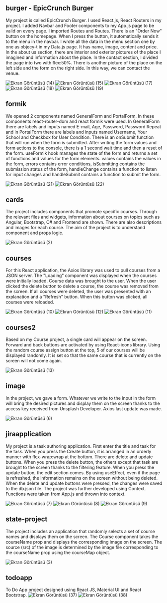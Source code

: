 ## burger - EpicCrunch Burger
My project is called EpicCrunch Burger. I used React.js, React Routers in my project. I added Navbar and Footer components to my App.js page to be valid on every page. I imported Routes and Routes. There is an "Order Now" button on the homepage. When I press the button, it automatically sends it to the menu in the navbar. I wrote all the data in the menu section one by one as objecy-t in my Data.js page. It has name, image, content and price. In the about us section, there are interior and exterior pictures of the place I imagined and information about the place. In the contact section, I divided the page into two with flex:50%. There is another picture of the place on the left side and the form on the right side. In this way, we can contact the venue.

![Ekran Görüntüsü (14)](https://github.com/kubraacelik/React-JS/assets/101054783/536e6c39-4207-461b-bc86-884433dd42ef)
![Ekran Görüntüsü (15)](https://github.com/kubraacelik/React-JS/assets/101054783/f6707176-0d0f-4263-8af0-5813b6c9ce59)
![Ekran Görüntüsü (17)](https://github.com/kubraacelik/React-JS/assets/101054783/816ead6c-b3fd-49c9-80cd-d804f4c79d20)
![Ekran Görüntüsü (18)](https://github.com/kubraacelik/React-JS/assets/101054783/ff95c36f-09f3-4aa3-a4db-4f24dc8885ed)
![Ekran Görüntüsü (19)](https://github.com/kubraacelik/React-JS/assets/101054783/34760323-ee5d-4280-8fdb-74695583bc9d)

## formik
We opened 2 components named GeneralForm and PortalForm. In these components react-router-dom and react formik were used. In GeneralForm there are labels and inputs named E-mail, Age, Password, Password Repeat and in PortalForm there are labels and inputs named Username, Your School and Checkbox for User Condition. There is an onSubmit function that will run when the form is submitted. After writing the form values and form actions to the console, there is a 1 second wait time and then a reset of the form. useFormik hook manages the state of the form and returns a set of functions and values for the form elements. values contains the values in the form, errors contains error conditions, isSubmitting contains the submission status of the form, handleChange contains a function to listen for input changes and handleSubmit contains a function to submit the form.

![Ekran Görüntüsü (21)](https://github.com/kubraacelik/React-JS/assets/101054783/1fc70d30-e4a6-462d-a25a-dd94e71ff0f2)
![Ekran Görüntüsü (22)](https://github.com/kubraacelik/React-JS/assets/101054783/0a19d0a7-3428-4e05-aca4-9eeed973817f)

## cards
The project includes components that promote specific courses. Through the relevant files and widgets, information about courses on topics such as Angular, Bootstrap, C# and Frontend are shown. There are also descriptions and images for each course. The aim of the project is to understand component and props logic.

![Ekran Görüntüsü (2)](https://github.com/kubraacelik/React-JS/assets/101054783/ceb83f93-d301-4971-b9dc-92878dcfcc0d)

## courses 
For this React application, the Axios library was used to pull courses from a JSON server. The "Loading" component was displayed when the courses were initially loaded. Course data was brought to the user. When the user clicked the delete button to delete a course, the course was removed from the screen. If all courses were deleted, the user was presented with an explanation and a "Refresh" button. When this button was clicked, all courses were reloaded.

![Ekran Görüntüsü (10)](https://github.com/kubraacelik/React-JS/assets/101054783/01956bc4-79a0-429b-a2eb-579ca196db5d)
![Ekran Görüntüsü (12)](https://github.com/kubraacelik/React-JS/assets/101054783/a3fdad44-0e3f-4b7b-ae12-a77fe3a4d954)
![Ekran Görüntüsü (11)](https://github.com/kubraacelik/React-JS/assets/101054783/8f775a66-ece8-49dd-8121-7b506d3d1118)

## courses2
Based on my Course project, a single card will appear on the screen. Forward and back buttons are activated by using React-icons library. Using the random course assign button at the top, 5 of our courses will be displayed randomly. It is set so that the same course that is currently on the screen will not come again. 

![Ekran Görüntüsü (13)](https://github.com/kubraacelik/React-JS/assets/101054783/73bcd5c5-aece-4243-a32f-6bde425ac201)

## image
In the project, we gave a form. Whatever we write to the input in the form will bring the desired pictures and display them on the screen thanks to the access key received from Unsplash Developer. Axios last update was made. 

![Ekran Görüntüsü (6)](https://github.com/kubraacelik/React-JS/assets/101054783/4dcaaf64-6efb-4581-b388-1c74870fa0c3)

## jiraapplication
My project is a task authoring application. First enter the title and task for the task. When you press the Create button, it is arranged in an orderly manner with flex-wrap:wrap at the bottom. There are delete and update buttons. When you press the delete button, the others except that task are brought to the screen thanks to the filtering feature. When you press the update button, the edit section comes. By using useEffect, even if the page is refreshed, the information remains on the screen without being deleted. When the delete and update buttons were pressed, the changes were saved to the db.json file. The project was further developed using Context. Functions were taken from App.js and thrown into context. 

![Ekran Görüntüsü (7)](https://github.com/kubraacelik/React-JS/assets/101054783/29abd285-ff73-47b5-81ab-85520858bb13)
![Ekran Görüntüsü (8)](https://github.com/kubraacelik/React-JS/assets/101054783/b7f1f551-b6b9-41a9-8b84-ca2453808000)
![Ekran Görüntüsü (9)](https://github.com/kubraacelik/React-JS/assets/101054783/d5e4ad99-4d7d-471c-96e5-b737aca79abd)


## state-project
The project includes an application that randomly selects a set of course names and displays them on the screen. The Course component takes the courseName prop and displays the corresponding image on the screen.  The source (src) of the image is determined by the image file corresponding to the courseName prop using the courseMap object. 

![Ekran Görüntüsü (3)](https://github.com/kubraacelik/React-JS/assets/101054783/c6391c0f-f9a1-4fe4-848d-181a8969e18b)

## todoapp
To Do App project designed using React JS, Material UI and React Bootstrap.
![Ekran Görüntüsü (37)](https://github.com/kubraacelik/React-JS/assets/101054783/8793b849-bf7a-4c0b-ae73-e90213cd18f4)
![Ekran Görüntüsü (38)](https://github.com/kubraacelik/React-JS/assets/101054783/69f6d7e3-5a65-4607-af64-84989faf55bd)

